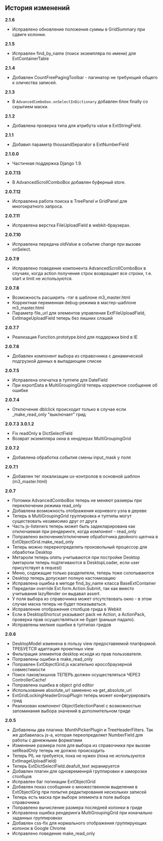 ## История изменений

**2.1.6**
- Исправлено обновление положения суммы в GridSummary при сдвиге колонки.

**2.1.5**
- Исправлен find_by_name (поиск экземпляра по имени) для ExtContainerTable

**2.1.4**
- Добавлен CountFreePagingToolbar - пагинатор не требующий общего к
оличества записей.

**2.1.3**
- В ``AdvancedCombobox.onSelectInDictionary`` добавлен блок finally со скрытием маски.

**2.1.2**
- Добавлена проверка типа для атрибута value в ExtStringField.

**2.1.1**
- Добавил параметр thousandSeparator в ExtNumberField

**2.1.0.0**
- Частичная поддержка Django 1.9.

**2.0.7.13**
- В AdvancedScrollComboBox добавлен буферный store.

**2.0.7.12**
- Исправлена работа поиска в TreePanel и GridPanel для многократного запроса.

**2.0.7.11**
- Исправлена верстка FileUploadField в webkit-браузерах.

**2.0.7.10**
- Исправлена передача oldValue в событие change при вызове onSelect.

**2.0.7.9**
- Исправлено поведение компонента AdvancedScrollComboBox в случаях, когда action получения строк возвращает все строки, т.е. start и limit не используются.

**2.0.7.8**
- Возможность расширять <meta>-тэг в шаблоне m3_master.html
- Корректная переменная debug-режима в мастер-шаблоне m3_master.html
- Параметр file_url для элементов управления ExtFileUploadField, ExtImageUploadField теперь без лишних слэшей

**2.0.7.7**
- Реализация Function.prototype.bind для поддержки bind в IE

**2.0.7.6**
- Добавлен компонент выбора из справочника с динамической подгрузкой данных в выпадающем списке

**2.0.7.5**
- Исправлена опечатка в тултипе для DateField
- При exportData в MultiGroupingGrid теперь корректное сообщение об ошибке

**2.0.7.4**
- Отключение dblclick происходит только в случае если _make_read_only "выключает" грид

**2.0.7.3**
**3.0.1.2**

- Fix readOnly в DictSelectField
- Возврат экземпляра окна в хендлерах MultiGroupingGrid

**2.0.7.2**
- Добавлена обработка события смены input_mask у поля

**2.0.7.1**
- Добавлен тег локализации ux-контролов в основной шаблон (m3_master.html)

**2.0.7**

- Потомки AdvancedComboBox теперь не меняют размеры при переключении режима read_only
- Добавлена возможность отображения корневого узла в дереве
- Теперь в MultiGroupingGrid группировка и тултипы могут существовать независимо друг от друга
- Часть js-listeners теперь может быть задекларирована как отключаемая при рендеринге, когда компонент - read_only
- Поправлено включение/отключение обработчика двойного щелчка в ExtObjectGrid.make_read_only
- Теперь можно перереопределить произвольный процессор для обработки Desktop
- Метароли теперь опять учитываются при постройке Desktop (метароли теперь подтягиваются в DesktopLoader, если user присутствует в request)
- Меню, содежащие только разделители, теперь тоже схлопываются
- Desktop теперь допускает полную кастомизацию
- Исправлена ошибка в методе find_by_name класса BaseExtContainer
- Переделан override Ext.form.Action.Submit, так как вместо учитывания lazyRender он выдавал assert.
- У поля выбора из справочника может отсутствовать окно - в этом случае маска теперь не будет показываться.
- Исправление отображения столбцов грида в Webkit
- Если в DesktopShortcut указывают pack не Action, а ActionPack, проверка прав осуществляться не будет (раньше падало).
- Исправлены мелкие ошибки в тултипах гридов

**2.0.6**

- DesktopModel изменена в пользу view предоставяемой платформой. ТРЕБУЕТСЯ адаптация проектных view
- Фильтрация элементов desktop исходя из прав пользователя.
- Поправлены ошибки в make_read_only
- Поправлен ExtObjectGrid.js касательно кроссбраузерной совместимости
- Поиск паков/экшнов ТЕПЕРЬ должен осуществляться ЧЕРЕЗ ControllerCache!
- Поправлена ошибка в object grid editor
- Использование absolute_url заменено на get_absolute_url
- ExtGridLockingHeaderGroupPlugin теперь может конфигурировать грид
- Реализован компонент ObjectSelectionPanel с возможностью запоминания выбора значений в дополнительном гриде

**2.0.5**

- Добавлены два плагина: MonthPickerPlugin и TreeHeaderFilters. Так же добавилась js-а, которая переопределяет NumberField для работы с денежными форматами
- Изменение размера поля для выбора из справочника при вызове setReadOnly теперь не должно происходить
- Теперь PIL не требуется, пока не нужен (пока не используются ExtImageUploadField)
- Теперь ExtDictSelectField.deafult_text экранируется
- Добавлен плагин для одновременнрй группировки и заморозки столбцов
- Исправлен баг погинации ExtObjectGrid
- Добавлен показ сообщения о множественном выделении в ExtObjectGrig при попытке редактирования нескольких записей
- Теперь есть маска при выборе элемента в поле выбора справочника
- Поправлено вычисление размера последней колонки в гриде
- Исправлена ошибка рендеринга MultiGroupingGrid при изначально заданных группировках
- Добавлен css-fix для нормального отображения группирующих колонок в Google Chrome
- Исправлено поведение make_read_only

